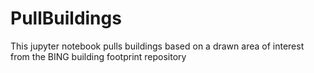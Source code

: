 # PullBuildings
This jupyter notebook pulls buildings based on a drawn area of interest from the BING building footprint repository
